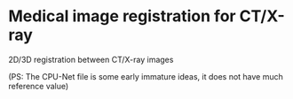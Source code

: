 # Medical image registration for CT/X-ray
2D/3D registration between CT/X-ray images

(PS: The CPU-Net file is some early immature ideas, it does not have much reference value)
